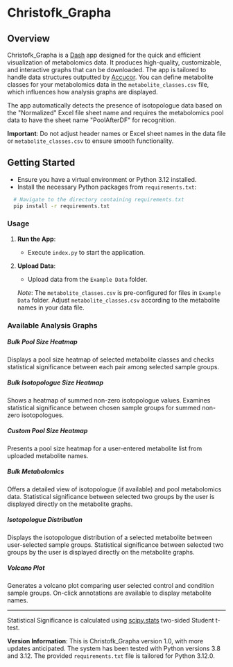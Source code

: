 # Christofk_Grapha

## Overview

Christofk_Grapha is a [Dash](https://github.com/plotly/dash) app designed for the quick and efficient visualization of metabolomics data. It produces high-quality, customizable, and interactive graphs that can be downloaded. The app is tailored to handle data structures outputted by [Accucor](https://github.com/XiaoyangSu/AccuCor). You can define metabolite classes for your metabolomics data in the `metabolite_classes.csv` file, which influences how analysis graphs are displayed.

The app automatically detects the presence of isotopologue data based on the "Normalized" Excel file sheet name and requires the metabolomics pool data to have the sheet name "PoolAfterDF" for recognition.

**Important**: Do not adjust header names or Excel sheet names in the data file or `metabolite_classes.csv` to ensure smooth functionality.

## Getting Started

- Ensure you have a virtual environment or Python 3.12 installed.
- Install the necessary Python packages from `requirements.txt`:

```bash
  # Navigate to the directory containing requirements.txt
  pip install -r requirements.txt
```

### Usage

1. **Run the App**:
   - Execute `index.py` to start the application.

2. **Upload Data**:
   - Upload data from the `Example Data` folder.

   _Note_: The `metabolite_classes.csv` is pre-configured for files in `Example Data` folder. Adjust `metabolite_classes.csv` according to the metabolite names in your data file.

### Available Analysis Graphs

##### Bulk Pool Size Heatmap
Displays a pool size heatmap of selected metabolite classes and checks statistical significance between each pair among selected sample groups.

##### Bulk Isotopologue Size Heatmap
Shows a heatmap of summed non-zero isotopologue values. Examines statistical significance between chosen sample groups for summed non-zero isotopologues.

##### Custom Pool Size Heatmap
Presents a pool size heatmap for a user-entered metabolite list from uploaded metabolite names.

##### Bulk Metabolomics
Offers a detailed view of isotopologue (if available) and pool metabolomics data. Statistical significance between selected two groups by the user is displayed directly on the metabolite graphs.

##### Isotopologue Distribution
Displays the isotopologue distribution of a selected metabolite between user-selected sample groups. Statistical significance between selected two groups by the user is displayed directly on the metabolite graphs.

##### Volcano Plot
Generates a volcano plot comparing user selected control and condition sample groups. On-click annotations are available to display metabolite names.

---

Statistical Significance is calculated using [scipy.stats](https://docs.scipy.org/doc/scipy/reference/stats.html) two-sided Student t-test.

**Version Information**: This is Christofk_Grapha version 1.0, with more updates anticipated. The system has been tested with Python versions 3.8 and 3.12. The provided `requirements.txt` file is tailored for Python 3.12.0.
